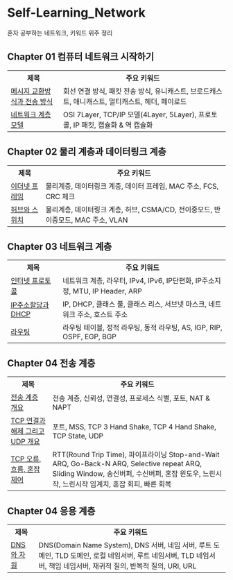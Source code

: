 # Self-Learning_Network

혼자 공부하는 네트워크, 키워드 위주 정리

## Chapter 01 컴퓨터 네트워크 시작하기

<table>
    <tr>
        <th>
            제목
        </th>
        <th>
            주요 키워드
        </th>
    </tr>
    <tr>
        <td><a href="docs/메세지 교환방식.md">메시지 교환방식과 전송 방식</a></td>
        <td>회선 연결 방식, 패킷 전송 방식, 유니캐스트, 브로드캐스트, 애니캐스트, 멀티캐스트, 헤더, 페이로드</td>
    </tr>
    <tr>
        <td><a href="docs/네트워크 계층 모델.md">네트워크 계층 모델</a></td>
        <td>OSI 7Layer, TCP/IP 모델(4Layer, 5Layer), 프로토콜, IP 패킷, 캡슐화 & 역 캡슐화</td>
    </tr>
</table>

## Chapter 02 물리 계층과 데이터링크 계층

<table>
    <tr>
        <th>
            제목
        </th>
        <th>
            주요 키워드
        </th>
    </tr>
    <tr>
        <td><a href="docs/이더넷 프레임.md">이더넷 프레임</a></td>
        <td>물리계층, 데이터링크 계층, 데이터 프레임, MAC 주소, FCS, CRC 체크</td>
    </tr>
    <tr>
        <td><a href="docs/허브와 스위치.md">허브와 스위치</a></td>
        <td>물리계층, 데이터링크 계층, 허브, CSMA/CD, 전이중모드, 반이중모드, MAC 주소, VLAN</td>
    </tr>
</table>

## Chapter 03 네트워크 계층

<table>
    <tr>
        <th>
            제목
        </th>
        <th>
            주요 키워드
        </th>
    </tr>
    <tr>
        <td><a href="docs/인터넷 프로토콜.md">인터넷 프로토콜</a></td>
        <td>네트워크 계층, 라우터, IPv4, IPv6, IP단편화, IP주소지정, MTU, IP Header, ARP</td>
    </tr>
    <tr>
        <td><a href="docs/IP주소할당과 DHCP.md">IP주소할당과 DHCP</a></td>
        <td>IP, DHCP, 클래스 풀, 클래스 리스, 서브넷 마스크, 네트워크 주소, 호스트 주소</td>
    </tr>
    <tr>
        <td><a href="docs/라우팅.md">라우팅</a></td>
        <td>라우팅 테이블, 정적 라우팅, 동적 라우팅, AS, IGP, RIP, OSPF, EGP, BGP</td>
    </tr>
</table>

## Chapter 04 전송 계층

<table>
    <tr>
        <th>
            제목
        </th>
        <th>
            주요 키워드
        </th>
    </tr>
    <tr>
        <td><a href="docs/전송 계층 개요.md">전송 계층 개요</a></td>
        <td>전송 계층, 신뢰성, 연결성, 프로세스 식별, 포트, NAT & NAPT</td>
    </tr>
    <tr>
        <td><a href="docs/TCP 연결과 해제 그리고 UDP 개요.md">TCP 연결과 해제 그리고 UDP 개요</a></td>
        <td>포트, MSS, TCP 3 Hand Shake, TCP 4 Hand Shake, TCP State, UDP</td>
    </tr>
    <tr>
        <td><a href="docs/TCP 오류 흐름 혼잡제어.md">TCP 오류, 흐름, 혼잡제어</a></td>
        <td>RTT(Round Trip Time), 파이프라이닝 Stop-and-Wait ARQ, Go-Back-N ARQ, Selective repeat ARQ, Sliding Window, 송신버퍼, 수신버퍼, 혼잡 윈도우, 느린시작, 느린시작 임계치, 혼잡 회피, 빠른 회복</td>
    </tr>
</table>

## Chapter 04 응용 계층

<table>
    <tr>
        <th>
            제목
        </th>
        <th>
            주요 키워드
        </th>
    </tr>
    <tr>
        <td><a href="docs/DNS와 자원.md">DNS와 자원</a></td>
        <td>DNS(Domain Name System), DNS 서버, 네임 서버, 루트 도메인, TLD 도메인, 로컬 네임서버, 루트 네임서버, TLD 네임서버, 책임 네임서버, 재귀적 질의, 반복적 질의, URI, URL</td>
    </tr>
</table>